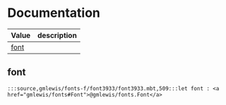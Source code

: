 # Documentation
|Value|description|
|---|---|
|[font](#font)||

## font

```moonbit
:::source,gmlewis/fonts-f/font3933/font3933.mbt,509:::let font : <a href="gmlewis/fonts#Font">@gmlewis/fonts.Font</a>
```

